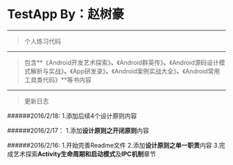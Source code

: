 ﻿# TestApp By：赵树豪


----------
>个人练习代码


------
 >包含**《Android开发艺术探索》**、**《Android群英传》**、**《Android源码设计模式解析与实战》**、**《App研发录》**、**《Android案例实战大全》**、**《Android常用工具类代码》**等书内容

----------
>更新日志


######2016/2/18:
1.添加后续4个设计原则内容

######2016/2/17：
1.添加**设计原则之开闭原则**内容


######2016/2/16:
1.开始完善Readme文件
2.添加**设计原则之单一职责**内容
3.完成艺术探索**Activity生命周期和启动模式**及**IPC机制**章节

